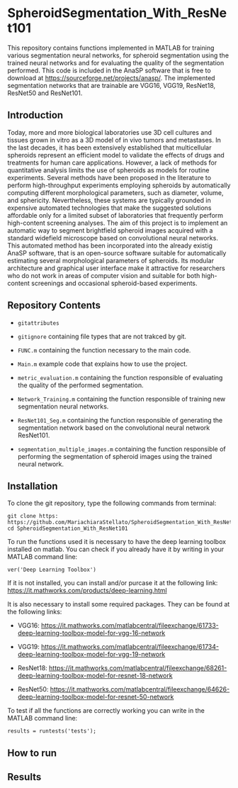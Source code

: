 # SpheroidSegmentation_With_ResNet101

This repository contains functions implemented in MATLAB for training various segmentation neural networks, for spheroid segmentation using the trained neural networks and for evaluating the quality of the segmentation performed. 
This code is included in the AnaSP software that is free to download at https://sourceforge.net/projects/anasp/.
The implemented segmentation networks that are trainable are VGG16, VGG19, ResNet18, ResNet50 and ResNet101. 

## Introduction

Today, more and more biological laboratories use 3D cell cultures and tissues grown in vitro as a 3D model of in vivo tumors and metastases. In the last decades, it has been extensively established that multicellular spheroids represent an efficient model to validate the effects of drugs and treatments for human care applications. However, a lack of methods for quantitative analysis limits the use of spheroids as models for routine experiments. Several methods have been proposed in the literature to perform high-throughput experiments employing spheroids by automatically computing different morphological parameters, such as diameter, volume, and sphericity. Nevertheless, these systems are typically grounded in expensive automated technologies that make the suggested solutions affordable only for a limited subset of laboratories that frequently perform high-content screening analyses. 
The aim of this project is to implement an automatic way to segment brightfield spheroid images acquired with a standard widefield microscope based on convolutional neural networks.
This automated method has been incorporated into the already existig AnaSP software, that is an open-source software suitable for automatically estimating several morphological parameters of spheroids. Its modular architecture and graphical user interface make it attractive for researchers who do not work in areas of computer vision and suitable for both high-content screenings and occasional spheroid-based experiments.

## Repository Contents


- `gitattributes`

- `gitignore` containing file types that are not trakced by git.

- `FUNC.m` containing the function necessary to the main code.

- `Main.m` example code that explains how to use the project.

- `metric_evaluation.m` containing the function responsible of evaluating the quality of the  performed segmentation.

- `Network_Training.m` containing the function responsible of training new segmentation neural networks.

- `ResNet101_Seg.m` containing the function responsible of generating the segmentation network based on the convolutional neural network ResNet101.

- `segmentation_multiple_images.m` containing the function responsible of performing the segmentation of spheroid images using the trained neural network.



## Installation

To clone the git repository, type the following commands from terminal:

```         
git clone https: https://github.com/MariachiaraStellato/SpheroidSegmentation_With_ResNet101
cd SpheroidSegmentation_With_ResNet101
```

To run the functions used it is necessary to have the deep learning toolbox installed on matlab. You can check if you already have it by writing in your MATLAB command line:

```         
ver('Deep Learning Toolbox')
```
If it is not installed, you can install and/or purcase it at the following link: 
https://it.mathworks.com/products/deep-learning.html

It is also necessary to install some required packages. They can be found at the following links:

- VGG16: https://it.mathworks.com/matlabcentral/fileexchange/61733-deep-learning-toolbox-model-for-vgg-16-network

- VGG19: https://it.mathworks.com/matlabcentral/fileexchange/61734-deep-learning-toolbox-model-for-vgg-19-network
- ResNet18: https://it.mathworks.com/matlabcentral/fileexchange/68261-deep-learning-toolbox-model-for-resnet-18-network

- ResNet50: https://it.mathworks.com/matlabcentral/fileexchange/64626-deep-learning-toolbox-model-for-resnet-50-network

To test if all the functions are correctly working you can write in the MATLAB command line: 

```         
results = runtests('tests');
```

## How to run

## Results



